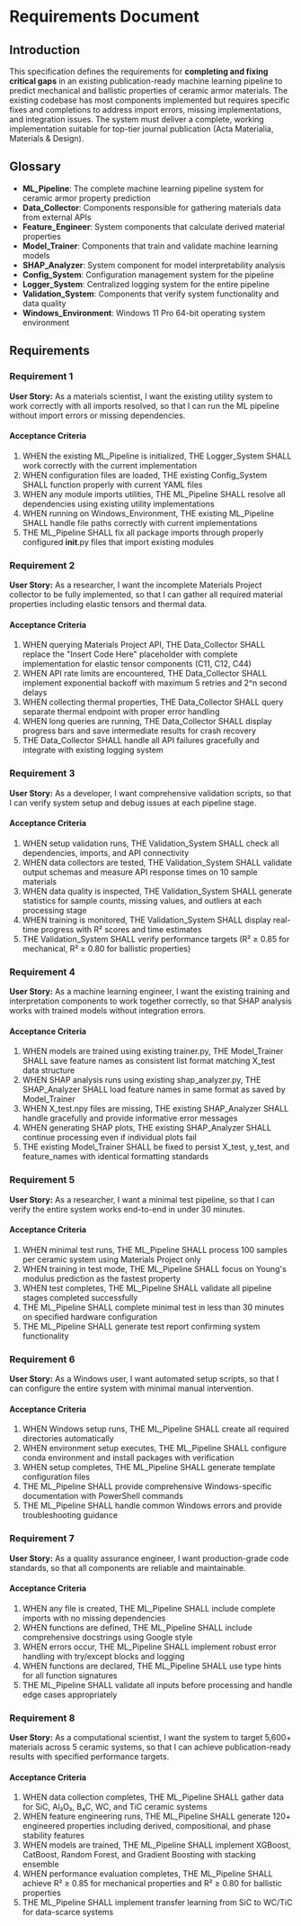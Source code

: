 # Requirements Document

## Introduction

This specification defines the requirements for **completing and fixing critical gaps** in an existing publication-ready machine learning pipeline to predict mechanical and ballistic properties of ceramic armor materials. The existing codebase has most components implemented but requires specific fixes and completions to address import errors, missing implementations, and integration issues. The system must deliver a complete, working implementation suitable for top-tier journal publication (Acta Materialia, Materials & Design).

## Glossary

- **ML_Pipeline**: The complete machine learning pipeline system for ceramic armor property prediction
- **Data_Collector**: Components responsible for gathering materials data from external APIs
- **Feature_Engineer**: System components that calculate derived material properties
- **Model_Trainer**: Components that train and validate machine learning models
- **SHAP_Analyzer**: System component for model interpretability analysis
- **Config_System**: Configuration management system for the pipeline
- **Logger_System**: Centralized logging system for the entire pipeline
- **Validation_System**: Components that verify system functionality and data quality
- **Windows_Environment**: Windows 11 Pro 64-bit operating system environment

## Requirements

### Requirement 1

**User Story:** As a materials scientist, I want the existing utility system to work correctly with all imports resolved, so that I can run the ML pipeline without import errors or missing dependencies.

#### Acceptance Criteria

1. WHEN the existing ML_Pipeline is initialized, THE Logger_System SHALL work correctly with the current implementation
2. WHEN configuration files are loaded, THE existing Config_System SHALL function properly with current YAML files
3. WHEN any module imports utilities, THE ML_Pipeline SHALL resolve all dependencies using existing utility implementations
4. WHEN running on Windows_Environment, THE existing ML_Pipeline SHALL handle file paths correctly with current implementations
5. THE ML_Pipeline SHALL fix all package imports through properly configured __init__.py files that import existing modules

### Requirement 2

**User Story:** As a researcher, I want the incomplete Materials Project collector to be fully implemented, so that I can gather all required material properties including elastic tensors and thermal data.

#### Acceptance Criteria

1. WHEN querying Materials Project API, THE Data_Collector SHALL replace the "Insert Code Here" placeholder with complete implementation for elastic tensor components (C11, C12, C44)
2. WHEN API rate limits are encountered, THE Data_Collector SHALL implement exponential backoff with maximum 5 retries and 2^n second delays
3. WHEN collecting thermal properties, THE Data_Collector SHALL query separate thermal endpoint with proper error handling
4. WHEN long queries are running, THE Data_Collector SHALL display progress bars and save intermediate results for crash recovery
5. THE Data_Collector SHALL handle all API failures gracefully and integrate with existing logging system

### Requirement 3

**User Story:** As a developer, I want comprehensive validation scripts, so that I can verify system setup and debug issues at each pipeline stage.

#### Acceptance Criteria

1. WHEN setup validation runs, THE Validation_System SHALL check all dependencies, imports, and API connectivity
2. WHEN data collectors are tested, THE Validation_System SHALL validate output schemas and measure API response times on 10 sample materials
3. WHEN data quality is inspected, THE Validation_System SHALL generate statistics for sample counts, missing values, and outliers at each processing stage
4. WHEN training is monitored, THE Validation_System SHALL display real-time progress with R² scores and time estimates
5. THE Validation_System SHALL verify performance targets (R² ≥ 0.85 for mechanical, R² ≥ 0.80 for ballistic properties)

### Requirement 4

**User Story:** As a machine learning engineer, I want the existing training and interpretation components to work together correctly, so that SHAP analysis works with trained models without integration errors.

#### Acceptance Criteria

1. WHEN models are trained using existing trainer.py, THE Model_Trainer SHALL save feature names as consistent list format matching X_test data structure
2. WHEN SHAP analysis runs using existing shap_analyzer.py, THE SHAP_Analyzer SHALL load feature names in same format as saved by Model_Trainer
3. WHEN X_test.npy files are missing, THE existing SHAP_Analyzer SHALL handle gracefully and provide informative error messages
4. WHEN generating SHAP plots, THE existing SHAP_Analyzer SHALL continue processing even if individual plots fail
5. THE existing Model_Trainer SHALL be fixed to persist X_test, y_test, and feature_names with identical formatting standards

### Requirement 5

**User Story:** As a researcher, I want a minimal test pipeline, so that I can verify the entire system works end-to-end in under 30 minutes.

#### Acceptance Criteria

1. WHEN minimal test runs, THE ML_Pipeline SHALL process 100 samples per ceramic system using Materials Project only
2. WHEN training in test mode, THE ML_Pipeline SHALL focus on Young's modulus prediction as the fastest property
3. WHEN test completes, THE ML_Pipeline SHALL validate all pipeline stages completed successfully
4. THE ML_Pipeline SHALL complete minimal test in less than 30 minutes on specified hardware configuration
5. THE ML_Pipeline SHALL generate test report confirming system functionality

### Requirement 6

**User Story:** As a Windows user, I want automated setup scripts, so that I can configure the entire system with minimal manual intervention.

#### Acceptance Criteria

1. WHEN Windows setup runs, THE ML_Pipeline SHALL create all required directories automatically
2. WHEN environment setup executes, THE ML_Pipeline SHALL configure conda environment and install packages with verification
3. WHEN setup completes, THE ML_Pipeline SHALL generate template configuration files
4. THE ML_Pipeline SHALL provide comprehensive Windows-specific documentation with PowerShell commands
5. THE ML_Pipeline SHALL handle common Windows errors and provide troubleshooting guidance

### Requirement 7

**User Story:** As a quality assurance engineer, I want production-grade code standards, so that all components are reliable and maintainable.

#### Acceptance Criteria

1. WHEN any file is created, THE ML_Pipeline SHALL include complete imports with no missing dependencies
2. WHEN functions are defined, THE ML_Pipeline SHALL include comprehensive docstrings using Google style
3. WHEN errors occur, THE ML_Pipeline SHALL implement robust error handling with try/except blocks and logging
4. WHEN functions are declared, THE ML_Pipeline SHALL use type hints for all function signatures
5. THE ML_Pipeline SHALL validate all inputs before processing and handle edge cases appropriately

### Requirement 8

**User Story:** As a computational scientist, I want the system to target 5,600+ materials across 5 ceramic systems, so that I can achieve publication-ready results with specified performance targets.

#### Acceptance Criteria

1. WHEN data collection completes, THE ML_Pipeline SHALL gather data for SiC, Al₂O₃, B₄C, WC, and TiC ceramic systems
2. WHEN feature engineering runs, THE ML_Pipeline SHALL generate 120+ engineered properties including derived, compositional, and phase stability features
3. WHEN models are trained, THE ML_Pipeline SHALL implement XGBoost, CatBoost, Random Forest, and Gradient Boosting with stacking ensemble
4. WHEN performance evaluation completes, THE ML_Pipeline SHALL achieve R² ≥ 0.85 for mechanical properties and R² ≥ 0.80 for ballistic properties
5. THE ML_Pipeline SHALL implement transfer learning from SiC to WC/TiC for data-scarce systems